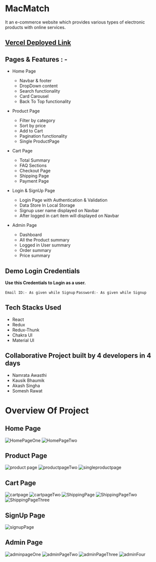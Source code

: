 <h1>MacMatch</h1>
It an e-commerce website which provides various types of electronic products with online services.

## [Vercel Deployed Link](https://project-roan-alpha.vercel.app/)

## Pages & Features : -
- Home Page

  - Navbar & footer
  - DropDown content
  - Search functionality
  - Card Carousel
  - Back To Top functionality

- Product Page

  - Filter by category
  - Sort by price
  - Add to Cart
  - Pagination functionality
  - Single ProductPage

- Cart Page

  - Total Summary
  - FAQ Sections
  - Checkout Page
  - Shipping Page
  - Payment Page
 
- Login & SignUp Page

  - Login Page with Authentication & Validation
  - Data Store In Local Storage
  - Signup user name displayed on Navbar
  - After logged in cart item will displayed on Navbar
  
  
 - Admin Page
  
   - Dashboard
   - All the Product summary
   - Logged in User summary
   - Order summary 
   - Price summary
  
  
  ## Demo Login Credentials

**Use this Credentials to Login as a user.**

 `Email ID:- As given while Signup`
 `Password:- As given while Signup`
 
  
## Tech Stacks Used

- React
- Redux
- Redux-Thunk
- Chakra UI
- Material UI 


## Collaborative Project built by 4 developers in 4 days 

 * Namrata Awasthi
 * Kausik Bhaumik
 * Akash Singha
 * Somesh Rawat

# Overview Of Project

## Home Page
 ![HomePageOne](https://user-images.githubusercontent.com/112812835/221432362-7a9776e1-1b0e-48c2-876f-af43ebb77be3.png)
 ![HomePageTwo](https://user-images.githubusercontent.com/112812835/221432376-8d06b0d7-145f-44b6-8b3a-cfc37c72d417.png)

## Product Page
![product page](https://user-images.githubusercontent.com/112812835/221433522-ff077ed6-527d-44d1-b754-9bcbaf5fe622.png)
![productpageTwo](https://user-images.githubusercontent.com/112812835/221433587-683f9253-5fa1-40be-aa40-7dbb2b5a0727.png)
![singleproductpage](https://user-images.githubusercontent.com/112812835/221433606-77abfe50-68b7-49c6-aaac-958c9729db6f.png)

## Cart Page
![cartpage](https://user-images.githubusercontent.com/112812835/221433764-29c8bf26-638a-44f3-b4db-c2a3e0d22ad4.png)
![cartpageTwo](https://user-images.githubusercontent.com/112812835/221433972-1f0be9d3-1f0f-4d63-9370-2b5b1fa15f4b.png)
![ShippingPage](https://user-images.githubusercontent.com/112800148/221985586-4fcf6c69-a207-4a52-b73e-9e3a671b906f.png)
![ShippingPageTwo](https://user-images.githubusercontent.com/112800148/221985611-e01bb656-4291-426a-980b-f899630dcf54.png)
![ShippingPageThree](https://user-images.githubusercontent.com/112800148/221985694-7c8b986f-6588-4165-8397-4cfbb78333d4.png)


## SignUp Page
![signupPage](https://user-images.githubusercontent.com/112812835/221438764-77024754-3028-4d13-b8fb-2b4348b4f7ae.png)

## Admin Page
![adminpageOne](https://user-images.githubusercontent.com/112812835/221434270-271f5d25-b2c3-4584-9d51-0fa77bb4e146.png)
![adminPageTwo](https://user-images.githubusercontent.com/112812835/221434353-9f34b0b7-7c43-4e9b-beef-155de9abbf06.png)
![adminPageThree](https://user-images.githubusercontent.com/112812835/221434496-09396c71-183e-4fca-bc6a-c2562fd7c96c.png)
![adminFour](https://user-images.githubusercontent.com/112812835/221434617-e6cee0b4-5ba7-46ab-9d49-d893e5ff11b0.png)


